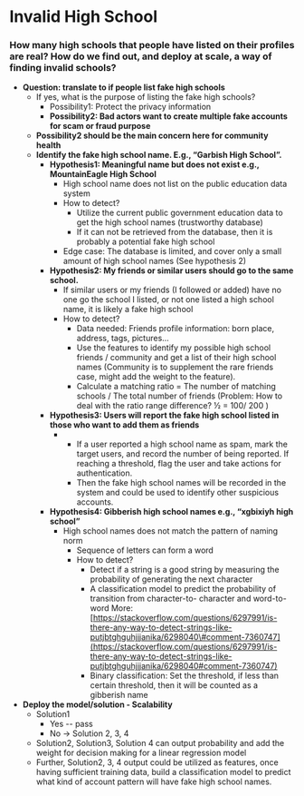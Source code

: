 # Invalid High School

###  **How many high schools that people have listed on their profiles are real? How do we find out, and deploy at scale, a way of finding invalid schools?**

* **Question: translate to if people list fake high schools**
  * If yes, what is the purpose of listing the fake high schools?
    * Possibility1: Protect the privacy information 
    * **Possibility2: Bad actors want to create multiple fake accounts for scam or fraud purpose** 
  * **Possibility2 should be the main concern here for community health** 
  * **Identify the fake high school name. E.g., “Garbish High School”.** 
    * **Hypothesis1: Meaningful name but does not exist e.g., MountainEagle High School** 
      * High school name does not list on the public education data system 
      * How to detect?
        * Utilize the current public government education data to get the high school names \(trustworthy database\)
        * If it can not be retrieved from the database, then it is probably a potential fake high school 
      * Edge case: The database is limited, and cover only a small amount of high school names \(See hypothesis 2\)
    * **Hypothesis2: My friends or similar users should go to the same school.** 
      * If similar users or my friends \(I followed or added\) have no one go the school I listed, or not one listed a high school name, it is likely a fake high school
      * How to detect?
        * Data needed: Friends profile information: born place, address, tags, pictures...
        * Use the features to identify my possible high school friends / community and get a list of their high school names \(Community is to supplement the rare friends case, might add the weight to the feature\). 
        * Calculate a matching ratio = The number of matching schools / The total number of friends \(Problem: How to deal with the ratio range difference? ½ = 100/ 200 \)
    * **Hypothesis3: Users will report the fake high school listed in those who want to add them as friends** 
      * * If a user reported a high school name as spam, mark the target users, and record the number of being reported. If reaching a threshold, flag the user and take actions for authentication. 
        * Then the fake high school names will be recorded in the system and could be used to identify other suspicious accounts. 
    * **Hypothesis4: Gibberish high school names e.g., “xgbixiyh high school”**
      * High school names does not match the pattern of naming norm
        * Sequence of letters can form a word
        * How to detect?
          * Detect if a string is a good string by measuring the probability of generating the next character
          * A classification model to predict the probability of transition from character-to- character and word-to-word   More: [https://stackoverflow.com/questions/6297991/is-there-any-way-to-detect-strings-like-putjbtghguhjjjanika/6298040\#comment-7360747](https://stackoverflow.com/questions/6297991/is-there-any-way-to-detect-strings-like-putjbtghguhjjjanika/6298040#comment-7360747)
          * Binary classification: Set the threshold, if less than certain threshold, then it will be counted as a gibberish name 
* **Deploy the model/solution - Scalability** 
  * Solution1 
    * Yes -- pass
    * No → Solution 2, 3, 4 
  * Solution2, Solution3, Solution 4 can output probability and add the weight for decision making for a linear regression model 
  * Further, Solution2, 3, 4 output could be utilized as features, once having sufficient training data, build a classification model to predict what kind of account pattern will have fake high school names. 



